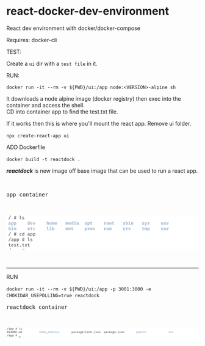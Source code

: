 # react-docker-dev-environment

React dev environment with docker/docker-compose


Requires: docker-cli

TEST:

Create a `ui` dir with a `test file` in it.


RUN:

```
docker run -it --rm -v ${PWD}/ui:/app node:<VERSION>-alpine sh
```


It downloads a node alpine image (docker registry) then exec into the container and access the shell.       
CD into container app to find the test.txt file.

If it works then this is where you'll mount the react app.
Remove ui folder.

`
npx create-react-app ui
`

ADD Dockerfile

`
docker build -t reactdock .
`


___reactdock___ is new image off base image that can be used to run a react app.


<br />



<kbd>app container</kbd>

<br />

![](/assets/images/exec.png)


<br />


------------------------------------------------


RUN

`docker run -it --rm -v ${PWD}/ui:/app -p 3001:3000 -e CHOKIDAR_USEPOLLING=true reactdock
`



<kbd>reactdock container</kbd>

<br />


![](/assets/images/reactdock.png)



